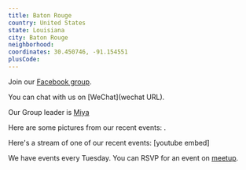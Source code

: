 ```yaml
---
title: Baton Rouge
country: United States
state: Louisiana
city: Baton Rouge
neighborhood: 
coordinates: 30.450746, -91.154551
plusCode:
---
```

Join our [Facebook group](https://www.facebook.com/groups/free.code.camp.baton.rouge.louisiana).

You can chat with us on [WeChat](wechat URL).

Our Group leader is [Miya](freecodecamp.org/miya)

Here are some pictures from our recent events:
![]().

Here's a stream of one of our recent events:
[youtube embed]

We have events every Tuesday. You can RSVP for an event on [meetup](meetupurl).
